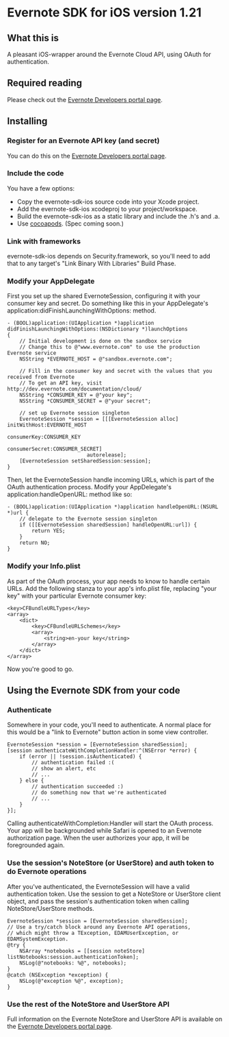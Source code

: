 Evernote SDK for iOS version 1.21
=========================================

What this is
------------
A pleasant iOS-wrapper around the Evernote Cloud API, using OAuth for authentication. 

Required reading
----------------
Please check out the [Evernote Developers portal page](http://dev.evernote.com/documentation/cloud/).

Installing 
----------

### Register for an Evernote API key (and secret)

You can do this on the [Evernote Developers portal page](http://dev.evernote.com/documentation/cloud/).

### Include the code

You have a few options:

- Copy the evernote-sdk-ios source code into your Xcode project.
- Add the evernote-sdk-ios xcodeproj to your project/workspace.
- Build the evernote-sdk-ios as a static library and include the .h's and .a.
- Use [cocoapods](http://cocoapods.org). (Spec coming soon.)

### Link with frameworks

evernote-sdk-ios depends on Security.framework, so you'll need to add that to any target's "Link Binary With Libraries" Build Phase.

### Modify your AppDelegate

First you set up the shared EvernoteSession, configuring it with your consumer key and secret. Do something like this in your AppDelegate's application:didFinishLaunchingWithOptions: method.

    - (BOOL)application:(UIApplication *)application didFinishLaunchingWithOptions:(NSDictionary *)launchOptions
    {
        // Initial development is done on the sandbox service
        // Change this to @"www.evernote.com" to use the production Evernote service
        NSString *EVERNOTE_HOST = @"sandbox.evernote.com";
    
        // Fill in the consumer key and secret with the values that you received from Evernote
        // To get an API key, visit http://dev.evernote.com/documentation/cloud/
        NSString *CONSUMER_KEY = @"your key";
        NSString *CONSUMER_SECRET = @"your secret";
    
        // set up Evernote session singleton
        EvernoteSession *session = [[[EvernoteSession alloc] initWithHost:EVERNOTE_HOST 
                                                              consumerKey:CONSUMER_KEY 
                                                           consumerSecret:CONSUMER_SECRET] 
                              autorelease];
        [EvernoteSession setSharedSession:session];
    }
    
Then, let the EvernoteSession handle incoming URLs, which is part of the OAuth authentication process.  Modify your AppDelegate's application:handleOpenURL: method like so:

    - (BOOL)application:(UIApplication *)application handleOpenURL:(NSURL *)url {
        // delegate to the Evernote session singleton
        if ([[EvernoteSession sharedSession] handleOpenURL:url]) {
            return YES;
        } 
        return NO;
    }

### Modify your Info.plist

As part of the OAuth process, your app needs to know to handle certain URLs.  Add the following stanza to your app's info.plist file, replacing "your key" with your particular Evernote consumer key:

    <key>CFBundleURLTypes</key>
    <array>
        <dict>
            <key>CFBundleURLSchemes</key>
            <array>
                <string>en-your key</string>
            </array>
        </dict>
    </array>

Now you're good to go.

Using the Evernote SDK from your code
-------------------------------------

### Authenticate

Somewhere in your code, you'll need to authenticate.  A normal place for this would be a "link to Evernote" button action in some view controller.

    EvernoteSession *session = [EvernoteSession sharedSession];
    [session authenticateWithCompletionHandler:^(NSError *error) {
        if (error || !session.isAuthenticated) {
            // authentication failed :(
            // show an alert, etc
            // ...
        } else {
            // authentication succeeded :)
            // do something now that we're authenticated
            // ... 
        } 
    }];

Calling authenticateWithCompletion:Handler will start the OAuth process. Your app will be backgrounded while Safari is opened to an Evernote authorization page. When the user authorizes your app, it will be foregrounded again.

### Use the session's NoteStore (or UserStore) and auth token to do Evernote operations

After you've authenticated, the EvernoteSession will have a valid authentication token.  Use the session to get a NoteStore or UserStore client object, and pass the session's authentication token when calling NoteStore/UserStore methods.


    EvernoteSession *session = [EvernoteSession sharedSession];
    // Use a try/catch block around any Evernote API operations,
    // which might throw a TException, EDAMUserException, or EDAMSystemException.
    @try {
        NSArray *notebooks = [[session noteStore] listNotebooks:session.authenticationToken];
        NSLog(@"notebooks: %@", notebooks);
    }
    @catch (NSException *exception) {
        NSLog(@"exception %@", exception);
    }

### Use the rest of the NoteStore and UserStore API

Full information on the Evernote NoteStore and UserStore API is available on the [Evernote Developers portal page](http://dev.evernote.com/documentation/cloud/).

